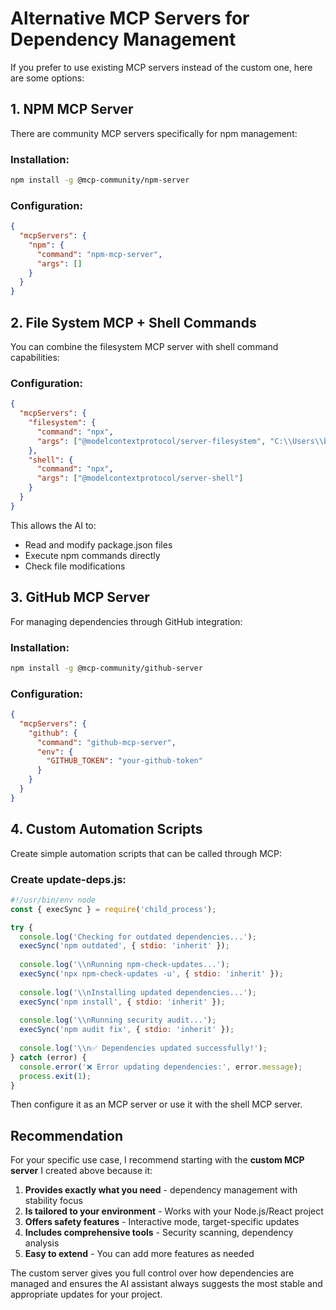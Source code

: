 # Alternative MCP Servers for Dependency Management

If you prefer to use existing MCP servers instead of the custom one, here are some options:

## 1. NPM MCP Server
There are community MCP servers specifically for npm management:

### Installation:
```bash
npm install -g @mcp-community/npm-server
```

### Configuration:
```json
{
  "mcpServers": {
    "npm": {
      "command": "npm-mcp-server",
      "args": []
    }
  }
}
```

## 2. File System MCP + Shell Commands
You can combine the filesystem MCP server with shell command capabilities:

### Configuration:
```json
{
  "mcpServers": {
    "filesystem": {
      "command": "npx",
      "args": ["@modelcontextprotocol/server-filesystem", "C:\\Users\\baciu\\Desktop\\Neo Study\\BluePigeon\\python-blueprint-bridge"]
    },
    "shell": {
      "command": "npx",
      "args": ["@modelcontextprotocol/server-shell"]
    }
  }
}
```

This allows the AI to:
- Read and modify package.json files
- Execute npm commands directly
- Check file modifications

## 3. GitHub MCP Server
For managing dependencies through GitHub integration:

### Installation:
```bash
npm install -g @mcp-community/github-server
```

### Configuration:
```json
{
  "mcpServers": {
    "github": {
      "command": "github-mcp-server",
      "env": {
        "GITHUB_TOKEN": "your-github-token"
      }
    }
  }
}
```

## 4. Custom Automation Scripts

Create simple automation scripts that can be called through MCP:

### Create update-deps.js:
```javascript
#!/usr/bin/env node
const { execSync } = require('child_process');

try {
  console.log('Checking for outdated dependencies...');
  execSync('npm outdated', { stdio: 'inherit' });
  
  console.log('\\nRunning npm-check-updates...');
  execSync('npx npm-check-updates -u', { stdio: 'inherit' });
  
  console.log('\\nInstalling updated dependencies...');
  execSync('npm install', { stdio: 'inherit' });
  
  console.log('\\nRunning security audit...');
  execSync('npm audit fix', { stdio: 'inherit' });
  
  console.log('\\n✅ Dependencies updated successfully!');
} catch (error) {
  console.error('❌ Error updating dependencies:', error.message);
  process.exit(1);
}
```

Then configure it as an MCP server or use it with the shell MCP server.

## Recommendation

For your specific use case, I recommend starting with the **custom MCP server** I created above because it:

1. **Provides exactly what you need** - dependency management with stability focus
2. **Is tailored to your environment** - Works with your Node.js/React project
3. **Offers safety features** - Interactive mode, target-specific updates
4. **Includes comprehensive tools** - Security scanning, dependency analysis
5. **Easy to extend** - You can add more features as needed

The custom server gives you full control over how dependencies are managed and ensures the AI assistant always suggests the most stable and appropriate updates for your project.
